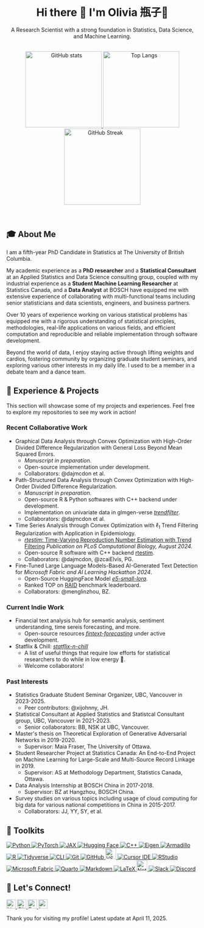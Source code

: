 <!--
**jiapivialiu/jiapivialiu** is a ✨ _special_ ✨ repository because its `README.md` (this file) appears on your GitHub profile.

Here are some ideas to get you started:

- 🔭 I’m currently working on ...
- 🌱 I’m currently learning ...
- 👯 I’m looking to collaborate on ...
- 🤔 I’m looking for help with ...
- 💬 Ask me about ...
- 📫 How to reach me: ...
- 😄 Pronouns: ...
- ⚡ Fun fact: ...
-->


<div align="center">
  <h1>Hi there 👋 I'm Olivia 瓶子🫙</h1>
  <p>A Research Scientist with a strong foundation in Statistics, Data Science, and Machine Learning.</p>
</div>

<br>

<div align="center">
  <a href="https://github.com/anuraghazra/github-readme-stats">
    <img height="200" src="https://github-readme-stats.vercel.app/api?username=jiapivialiu&show_icons=true&theme=light" alt="GitHub stats" />
  </a>
  <a href="https://github.com/anuraghazra/github-readme-stats">
    <img height="200" src="https://github-readme-stats.vercel.app/api/top-langs/?username=jiapivialiu&layout=compact&theme=light" alt="Top Langs" />
  </a>
  <a href="https://git.io/streak-stats">
    <img height="200" src="https://github-readme-streak-stats.herokuapp.com/?user=jiapivialiu&theme=light" alt="GitHub Streak" />
  </a>
</div>

<br>

<br>

## 🎓 About Me

I am a fifth-year PhD Candidate in Statistics at The University of British Columbia. 

My academic experience as a **PhD researcher** and a **Statistical Consultant** at an Applied Statistics and Data Science consulting group, coupled with my industrial experience as a **Student Machine Learning Researcher** at Statistics Canada, and a **Data Analyst** at BOSCH have equipped me with extensive experience of collaborating with multi-functional teams including senior statisticians and data scientists, engineers, and business partners. 

Over 10 years of experience working on various statistical problems has equipped me with a rigorous understanding of statistical principles, methodologies, real-life applications on various fields, and efficient computation and reproducible and reliable implementation through software development. 
<!-- I am passionate about leveraging innovative machine learning algorithms to redefine and modify gaming experience using scientific computing language and modern machine learning libraries. I am proficient in sharing results through presentations, papers, and interactive demonstrations. --> 

Beyond the world of data, I enjoy staying active through lifting weights and cardios, fostering community by organizing graduate student seminars, and exploring various other interests in my daily life. I used to be a member in a debate team and a dance team.

## 💼 Experience & Projects

This section will showcase some of my projects and experiences. Feel free to explore my repositories to see my work in action!

### Recent Collaborative Work

* Graphical Data Analysis through Convex Optimization with High-Order Divided Difference Regularization with General Loss Beyond Mean Squared Errors.
  * *Manuscript in preparation.*
  * Open-source implementation under development.
  * Collaborators: @dajmcdon et al.
* Path-Structured Data Analysis through Convex Optimization with High-Order Divided Difference Regularization.
  * *Manuscript in preparation.*
  * Open-source R & Python softwares with C++ backend under development.
  * Implementation on univariate data in glmgen-verse *[trendfilter](https://github.com/glmgen/trendfilter)*.
  * Collaborators: @dajmcdon et al.
* Time Series Analysis through Convex Optimization with $\ell_1$ Trend Filtering Regularization with Application in Epidemiology.
  * [*rtestim*: Time-Varying Reproduction Number Estimation with Trend Filtering](https://journals.plos.org/ploscompbiol/article?id=10.1371/journal.pcbi.1012324) *Publication on PLoS Computational Biology, August 2024.*
  * Open-source R software with C++ backend [rtestim](https://dajmcdon.github.io/rtestim/).
  * Collaborators: @dajmcdon, @zcaiElvis, PG.
* Fine-Tuned Large Language Models-Based AI-Generated Text Detection for *Microsoft Fabric and AI Learning Hackathon 2024*.
  * Open-Source HuggingFace Model [*e5-small-lora*](https://huggingface.co/MayZhou/e5-small-lora-ai-generated-detector}{e5-small-lora}).
  * Ranked TOP on [RAID](https://raid-bench.xyz/leaderboard) benchmark leaderboard.
  * Collaborators: @menglinzhou, BZ.

### Current Indie Work

* Financial text analysis hub for semantic analysis, sentiment understanding, time sereis forecasting, and more.
  * Open-source resources [*fintext-forecasting*](https://github.com/jiapivialiu/fintext-forecasting) under active development.
* Statflix & Chill: [*statflix-n-chill*](https://github.com/jiapivialiu/statflix-n-chill)
  * A list of useful things that require low efforts for statistical researchers to do while in low energy 🪫.
  * Welcome collaborators!
 
### Past Interests
* Statistics Graduate Student Seminar Organizer, UBC, Vancouver in 2023-2025.
  * Peer contributors: @xijohnny, JH.
* Statistical Consultant at Applied Statistics and Statistcal Consultant group, UBC, Vancouver in 2021-2023.
  * Senior collaborators: BB, NSK at UBC, Vancouver.
* Master's thesis on Theoretical Exploration of Generative Adversarial Networks in 2019-2020.
  * Supervisor: Maia Fraser, The University of Ottawa.
* Student Researcher Project at Statistics Canada: An End-to-End Project on Machine Learning for Large-Scale and Multi-Source Record Linkage in 2019.
  * Supervisor: AS at Methodology Department, Statistics Canada, Ottawa.
* Data Analysis Internship at BOSCH China in 2017-2018.
  * Supervisor: BZ at Hangzhou, BOSCH China.
* Survey studies on various topics including usage of cloud computing for big data for various national competitions in China in 2015-2017.
  * Collaborators: JJ, YY, SY, et al.

## 🧰 Toolkits

<p align="left"> 
  <!-- ML / DL / Scientific Frameworks --> 
  <a href="https://www.python.org/" target="_blank"> <img src="https://img.shields.io/badge/Python-3776AB?style=for-the-badge&logo=python&logoColor=white" alt="Python"/> </a> 
  <a href="https://pytorch.org/" target="_blank"> <img src="https://img.shields.io/badge/PyTorch-EE4C2C?style=for-the-badge&logo=pytorch&logoColor=white" alt="PyTorch"/> </a> 
  <a href="https://jax.readthedocs.io/en/latest/" target="_blank"> <img src="https://img.shields.io/badge/JAX-1C1C1C?style=for-the-badge&logo=google&logoColor=white" alt="JAX"/> </a> 
  <a href="https://huggingface.co/" target="_blank"> <img src="https://img.shields.io/badge/HuggingFace-FFD21F?style=for-the-badge&logo=huggingface&logoColor=black" alt="Hugging Face"/> </a> 
  <!-- Statistical / Scientific coding --> 
  <a href="https://isocpp.org/" target="_blank"> <img src="https://img.shields.io/badge/C++-00599C?style=for-the-badge&logo=c%2b%2b&logoColor=white" alt="C++"/> </a> 
  <a href="https://eigen.tuxfamily.org/" target="_blank"> <img src="https://img.shields.io/badge/Eigen-3A3A3A?style=for-the-badge&logo=codeforces&logoColor=white" alt="Eigen"/> </a> 
  <a href="https://arma.sourceforge.net/" target="_blank"> <img src="https://img.shields.io/badge/Armadillo-1B2A49?style=for-the-badge&logo=c&logoColor=white" alt="Armadillo"/> </a> 
  <!-- Data / Analytics --> 
  <a href="https://www.r-project.org/" target="_blank"> <img src="https://img.shields.io/badge/R-276DC3?style=for-the-badge&logo=r&logoColor=white" alt="R"/> </a> 
  <a href="https://www.tidyverse.org/packages/#core-tidyverse" target="_blank"> <img src="https://img.shields.io/badge/Tidyverse-9933CC?style=for-the-badge&logo=r&logoColor=white" alt="Tidyverse"/> </a> 
  <!-- CLI and Version Control --> 
  <a href="https://www.apple.com/macos/ventura/features/terminal/" target="_blank"> <img src="https://img.shields.io/badge/CLI-000000?style=for-the-badge&logo=gnubash&logoColor=white" alt="CLI"/> </a>
  <a href="https://git-scm.com" target="_blank"> <img src="https://img.shields.io/badge/Git-F05032?style=for-the-badge&logo=git&logoColor=white" alt="Git"/> </a> 
  <a href="https://github.com/" target="_blank"> <img src="https://img.shields.io/badge/GitHub-181717?style=for-the-badge&logo=github&logoColor=white" alt="GitHub"/> </a> 
  <!-- IDE --> 
  <a href="https://code.visualstudio.com/" target="_blank"> <img src="https://img.shields.io/badge/VSCode-007ACC?style=for-the-badge&logo=visual-studio-code&logoColor=white" alt="VSCode" height="28"/> </a>
  <a href="https://www.cursor.so/" target="_blank"> <img src="https://img.shields.io/badge/Cursor-000000?style=for-the-badge&logo=cursor&logoColor=white" alt="Cursor IDE"/> </a> 
  <a href="https://posit.co/download/rstudio-desktop/" target="_blank"> <img src="https://img.shields.io/badge/RStudio-75AADB?style=for-the-badge&logo=rstudio&logoColor=white" alt="RStudio"/> </a>
  <!-- Cloud Platform -->
  <a href="https://learn.microsoft.com/en-us/fabric/" target="_blank"> <img src="https://img.shields.io/badge/Microsoft%20Fabric-0066B8?style=for-the-badge&logo=microsoft&logoColor=white" alt="Microsoft Fabric"/> </a> 
  <!-- Reporting / Documentation --> 
  <a href="https://quarto.org/" target="_blank"> <img src="https://img.shields.io/badge/Quarto-4A3F7C?style=for-the-badge&logo=quarto&logoColor=white" alt="Quarto"/> </a> 
  <a href="https://www.markdownguide.org/" target="_blank"> <img src="https://img.shields.io/badge/Markdown-000000?style=for-the-badge&logo=markdown&logoColor=white" alt="Markdown"/> </a> 
  <a href="https://www.latex-project.org/" target="_blank"> <img src="https://img.shields.io/badge/LaTeX-008080?style=for-the-badge&logo=latex&logoColor=white" alt="LaTeX"/> </a> 
  <!-- Productivity --> 
  <a href="https://www.notion.so/" target="_blank"> <img src="https://img.shields.io/badge/Notion-000000?style=for-the-badge&logo=notion&logoColor=white" alt="Notion" height="28"/> </a>
  <a href="https://slack.com/" target="_blank"> <img src="https://img.shields.io/badge/Slack-4A154B?style=for-the-badge&logo=slack&logoColor=white" alt="Slack"/> </a>
  <a href="https://discord.com/" target="_blank"> <img src="https://img.shields.io/badge/Discord-5865F2?style=for-the-badge&logo=discord&logoColor=white" alt="Discord"/> </a>
</p>

## 🤝 Let's Connect!

<p align="left">
  <a href="https://www.linkedin.com/in/jiaping9/" target="_blank">
    <img src="https://cdn.jsdelivr.net/gh/devicons/devicon/icons/linkedin/linkedin-original.svg" alt="LinkedIn" height="24" />
  </a>
  <a href="https://github.com/jiapivialiu" target="_blank">
    <img src="https://cdn.jsdelivr.net/gh/devicons/devicon/icons/github/github-original.svg" alt="GitHub" height="24" />
  </a>
  <a href="mailto:jiaping.liu@stat.ubc.ca" target="_blank">
    <img src="https://upload.wikimedia.org/wikipedia/commons/4/4e/Gmail_Icon.png" alt="Email" height="24" />
  </a>
  <a href="https://www.google.com/maps/place/Room+3127,+Earth+Sciences+Building,+2207+Main+mall,+Vancouver,+BC+V6T+1Z4" target="_blank">
    <img src="https://upload.wikimedia.org/wikipedia/commons/a/aa/Google_Maps_icon_%282020%29.svg" alt="Location" height="24" />
  </a>
</p>


Thank you for visiting my profile! Latest update at April 11, 2025.
